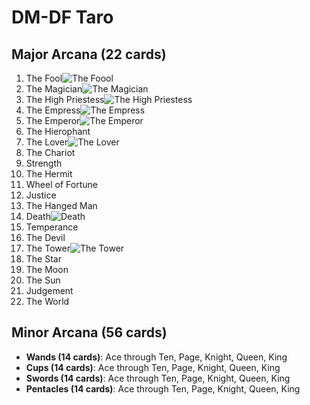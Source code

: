 # DM-DF Taro

## Major Arcana (22 cards)
1. The Fool![The Foool](the-fool.webp)
2. The Magician![The Magician](the-magician.webp)
3. The High Priestess![The High Priestess](the-high-priestess.webp)
4. The Empress![The Empress](the-empress.webp)
5. The Emperor![The Emperor](the-emperor.webp)
6. The Hierophant
7. The Lover![The Lover](the-lover.webp)
8. The Chariot
9. Strength
10. The Hermit
11. Wheel of Fortune
12. Justice
13. The Hanged Man
14. Death![Death](the-death.webp)
15. Temperance
16. The Devil
17. The Tower![The Tower](the-tower.webp)
18. The Star
19. The Moon
20. The Sun
21. Judgement
22. The World

## Minor Arcana (56 cards)
- **Wands (14 cards)**: Ace through Ten, Page, Knight, Queen, King
- **Cups (14 cards)**: Ace through Ten, Page, Knight, Queen, King
- **Swords (14 cards)**: Ace through Ten, Page, Knight, Queen, King
- **Pentacles (14 cards)**: Ace through Ten, Page, Knight, Queen, King


